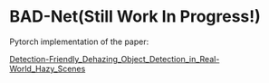 # BAD-Net(Still Work In Progress!)

Pytorch implementation of the paper:

[Detection-Friendly_Dehazing_Object_Detection_in_Real-World_Hazy_Scenes](https://ieeexplore.ieee.org/document/10012056)